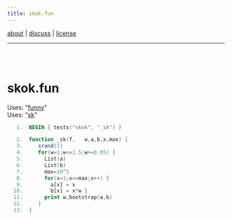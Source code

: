 ```yaml
---
title: skok.fun
---
```


 [about](/fun/ABOUT) |   [discuss](http://github.com/timm/fun/issues) | [license](/fun/LICENSE) <hr><br>
<br>

# skok.fun

Uses:  "[funny](funny)"<br>
Uses:  "[sk](sk)"<br>

```awk
   1.  BEGIN { tests("skok", "_sk") }
```

```awk
   2.  function _sk(f,   w,a,b,x,max) {
   3.     srand(1)
   4.     for(w=1;w<=1.5;w+=0.05) {
   5.       List(a)
   6.       List(b)
   7.       max=10^2
   8.       for(x=1;x<=max;x++) {
   9.         a[x] = x
  10.         b[x] = x*w }
  11.       print w,bootstrap(a,b)
  12.     }
  13.  }
```
